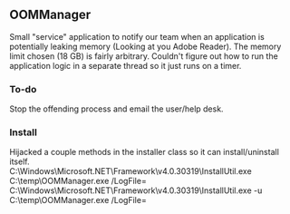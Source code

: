 ## OOMManager  
Small "service" application to notify our team when an application is potentially leaking memory (Looking at you Adobe Reader). The memory limit chosen (18 GB) is fairly arbitrary. Couldn't figure out how to run the application logic in a separate thread so it just runs on a timer.  

### To-do  
Stop the offending process and email the user/help desk.

### Install  
Hijacked a couple methods in the installer class so it can install/uninstall itself.  
C:\Windows\Microsoft.NET\Framework\v4.0.30319\InstallUtil.exe C:\temp\OOMManager.exe /LogFile=  
C:\Windows\Microsoft.NET\Framework\v4.0.30319\InstallUtil.exe -u C:\temp\OOMManager.exe /LogFile=
